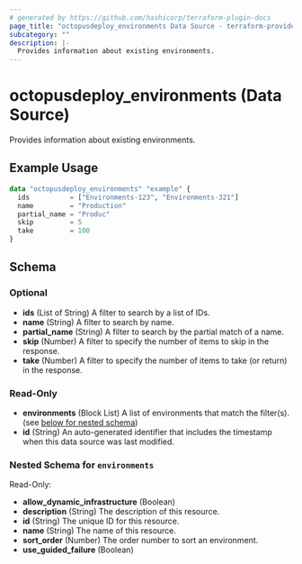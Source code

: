 ```yaml
---
# generated by https://github.com/hashicorp/terraform-plugin-docs
page_title: "octopusdeploy_environments Data Source - terraform-provider-octopusdeploy"
subcategory: ""
description: |-
  Provides information about existing environments.
---
```


# octopusdeploy_environments (Data Source)

Provides information about existing environments.

## Example Usage

```terraform
data "octopusdeploy_environments" "example" {
  ids          = ["Environments-123", "Environments-321"]
  name         = "Production"
  partial_name = "Produc"
  skip         = 5
  take         = 100
}
```

<!-- schema generated by tfplugindocs -->
## Schema

### Optional

- **ids** (List of String) A filter to search by a list of IDs.
- **name** (String) A filter to search by name.
- **partial_name** (String) A filter to search by the partial match of a name.
- **skip** (Number) A filter to specify the number of items to skip in the response.
- **take** (Number) A filter to specify the number of items to take (or return) in the response.

### Read-Only

- **environments** (Block List) A list of environments that match the filter(s). (see [below for nested schema](#nestedblock--environments))
- **id** (String) An auto-generated identifier that includes the timestamp when this data source was last modified.

<a id="nestedblock--environments"></a>
### Nested Schema for `environments`

Read-Only:

- **allow_dynamic_infrastructure** (Boolean)
- **description** (String) The description of this resource.
- **id** (String) The unique ID for this resource.
- **name** (String) The name of this resource.
- **sort_order** (Number) The order number to sort an environment.
- **use_guided_failure** (Boolean)


